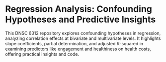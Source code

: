 # Regression Analysis: Confounding Hypotheses and Predictive Insights
This DNSC 6312 repository explores confounding hypotheses in regression, analyzing correlation effects at bivariate and multivariate levels. It highlights slope coefficients, partial determination, and adjusted R-squared in examining predictors like engagement and healthiness on health costs, offering practical insights and code.
